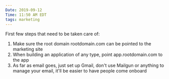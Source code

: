 ```yaml
---
Date: 2019-09-12
Time: 11:50 AM EDT
tags: marketing
---
```


First few steps that need to be taken care of:

1. Make sure the root domain rootdomain.com can be pointed to the marketing site
2. When building an application of any type, point app.rootdomain.com to the app
3. As far as email goes, just set up Gmail, don't use Mailgun or anything to manage your email, it'll be easier to have people come onboard
